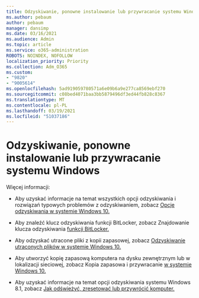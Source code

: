```yaml
---
title: Odzyskiwanie, ponowne instalowanie lub przywracanie systemu Windows
ms.author: pebaum
author: pebaum
manager: dansimp
ms.date: 03/16/2021
ms.audience: Admin
ms.topic: article
ms.service: o365-administration
ROBOTS: NOINDEX, NOFOLLOW
localization_priority: Priority
ms.collection: Adm_O365
ms.custom:
- "9820"
- "9005614"
ms.openlocfilehash: 5ad919059780571a6e09b6a9e277ca8569ebf270
ms.sourcegitcommit: c08bed4071baa3bb5879496df3ed44fb828c8367
ms.translationtype: MT
ms.contentlocale: pl-PL
ms.lasthandoff: 03/19/2021
ms.locfileid: "51037186"
---
```

# <a name="recover-reinstall-or-restore-windows"></a>Odzyskiwanie, ponowne instalowanie lub przywracanie systemu Windows

Więcej informacji: 

- Aby uzyskać informacje na temat wszystkich opcji odzyskiwania i rozwiązań typowych problemów z odzyskiwaniem, zobacz [Opcje odzyskiwania w systemie Windows 10.](https://support.microsoft.com/windows/recovery-options-in-windows-10-31ce2444-7de3-818c-d626-e3b5a3024da5#bkmk_section7)

- Aby znaleźć klucz odzyskiwania funkcji BitLocker, zobacz Znajdowanie klucza odzyskiwania [funkcji BitLocker.](https://support.microsoft.com/windows/find-my-bitlocker-recovery-key-fd2b3501-a4b9-61e9-f5e6-2a545ad77b3e)

- Aby odzyskać utracone pliki z kopii zapasowej, zobacz [Odzyskiwanie utraconych plików w systemie Windows 10.](https://support.microsoft.com/windows/recover-lost-files-on-windows-10-61f5b28a-f5b8-3cc2-0f8e-a63cb4e1d4c4)

- Aby utworzyć kopię zapasową komputera na dysku zewnętrznym lub w lokalizacji sieciowej, zobacz Kopia zapasowa i przywracanie [w systemie Windows 10.](https://support.microsoft.com/windows/backup-and-restore-in-windows-10-352091d2-bb9d-3ea3-ed18-52ef2b88cbef)

- Aby uzyskać informacje na temat opcji odzyskiwania systemu Windows 8.1, zobacz [Jak odświeżyć, zresetować lub przywrócić komputer.](https://support.microsoft.com/windows/how-to-refresh-reset-or-restore-your-pc-51391d9a-eb0a-84a7-69e4-c2c1fbceb8dd)